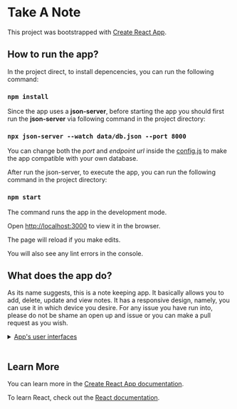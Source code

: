 # Take A Note

This project was bootstrapped with [Create React App](https://github.com/facebook/create-react-app).

## How to run the app?

In the project direct, to install depencencies, you can run the following command:

### `npm install`

Since the app uses a **json-server**, before starting the app you should first run the **json-server** via following command in the project directory:

### `npx json-server --watch data/db.json --port 8000`

You can change both the _port_ and _endpoint url_ inside the [config.js](https://github.com/recep-yildirim/Note-App/blob/master/src/config.js) to make the app compatible with your own database.

After run the json-server, to execute the app, you can run the following command in the project directory:

### `npm start`

The command runs the app in the development mode.

Open [http://localhost:3000](http://localhost:3000) to view it in the browser.

The page will reload if you make edits.

You will also see any lint errors in the console.

## What does the app do?

As its name suggests, this is a note keeping app. It basically allows you to add, delete, update and view notes. It has a responsive design, namely, you can use it in which device you desire. For any issue you have run into, please do not be shame an open up and issue or you can make a pull request as you wish.

<details>
    <summary><a href="https://github.com/recep-yildirim/Note-App/tree/master/screenshots">App's user interfaces</a></summary>
    <ul style="list-style-type:none;">
      <li>
        <details>
            <summary>Notes Page</summary>
            <img alt="Notes Page" src="https://github.com/recep-yildirim/Note-App/blob/master/screenshots/notes.png">
        </details>
        <details>
            <summary>Create Note Page</summary>
            <img alt="Create Note Page" src="https://github.com/recep-yildirim/Note-App/blob/master/screenshots/create.png">
        </details>  
         <details>
            <summary>Edit Note Card</summary>
            <img alt="Edit Note Card" src="https://github.com/recep-yildirim/Note-App/blob/master/screenshots/edit.png">
        </details>       
      </li>
    <ul>
</details><br />

## Learn More

You can learn more in the [Create React App documentation](https://facebook.github.io/create-react-app/docs/getting-started).

To learn React, check out the [React documentation](https://reactjs.org/).
